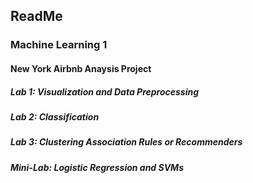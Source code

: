 ## ReadMe
### Machine Learning 1
#### New York Airbnb Anaysis Project

##### Lab 1: Visualization and Data Preprocessing
##### Lab 2: Classification
##### Lab 3: Clustering Association Rules or Recommenders
##### Mini-Lab: Logistic Regression and SVMs
